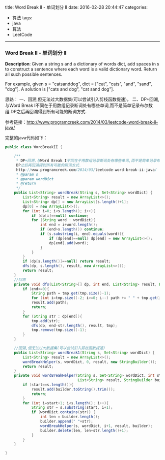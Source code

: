 




title: Word Break II - 单词划分 II
date: 2016-02-28 20:44:47
categories: 
- 算法
tags: 
- java
- 算法
- LeetCode
<!--updated: 2016-02-28 21:40:47-->
---

### Word Break II - 单词划分 II
**Description**: Given a string s and a dictionary of words dict, add spaces in s
 to construct a sentence where each word is a valid dictionary word.
 Return all such possible sentences.
 
 For example, given
 s = "catsanddog",
 dict = ["cat", "cats", "and", "sand", "dog"].
 A solution is ["cats and dog", "cat sand dog"].
 
思路：
一、回溯,但无法过大数据集(可以尝试引入剪枝函数提速)。
二、DP+回溯,与Word Break I不同在于用数组记录断词处有哪些单词,而不是简单记录布尔数组.DP之后再回溯得到所有可能的断词方式.

参考链接：http://www.programcreek.com/2014/03/leetcode-word-break-ii-java/

完整的java代码如下：

```java
public class WordBreakII {

    /**
     * DP+回溯,与Word Break I不同在于用数组记录断词处有哪些单词,而不是简单记录布尔数组.
     DP之后再回溯得到所有可能的断词方式.
     http://www.programcreek.com/2014/03/leetcode-word-break-ii-java/
     * @param s
     * @param wordDict
     * @return
     */
    public List<String> wordBreak(String s, Set<String> wordDict) {
        List<String> result = new ArrayList<>();
        List<String> dp[] = new ArrayList[s.length()+1];
        dp[0] = new ArrayList<>();
        for (int i=0; i<s.length(); i++){
            if (dp[i]==null) continue;
            for (String word : wordDict){
                int end = i+word.length();
                if (end>s.length()) continue;
                if (s.substring(i, end).equals(word)){
                    if (dp[end]==null) dp[end] = new ArrayList<>();
                    dp[end].add(word);
                }
            }
        }
        if (dp[s.length()]==null) return result;
        dfs(dp, s.length(), result, new ArrayList<>());
        return result;
    }
    //回溯
    private void dfs(List<String>[] dp, int end, List<String> result, List<String> tmp){
        if (end<=0){
            String path = tmp.get(tmp.size()-1);
            for (int i=tmp.size()-2; i>=0; i--) path += " " + tmp.get(i);
            result.add(path);
            return;
        }
        for (String str : dp[end]){
            tmp.add(str);
            dfs(dp, end-str.length(), result, tmp);
            tmp.remove(tmp.size()-1);
        }
    }

    //回溯,但无法过大数据集(可以尝试引入剪枝函数提速)
    public List<String> wordBreak1(String s, Set<String> wordDict) {
        List<String> result = new ArrayList<>();
        wordBreakHelper(s, wordDict, 0, result, new StringBuilder());
        return result;
    }
    private void wordBreakHelper(String s, Set<String> wordDict, int start,
                                 List<String> result, StringBuilder builder){
        if (start==s.length()){
            result.add(builder.toString().trim());
            return;
        }
        for (int i=start+1; i<s.length(); i++){
            String str = s.substring(start, i+1);
            if (wordDict.contains(str)) {
                int len = builder.length();
                builder.append(" "+str);
                wordBreakHelper(s, wordDict, i+1, result, builder);
                builder.delete(len, len+str.length()+1);
            }
        }
    }

}
```
